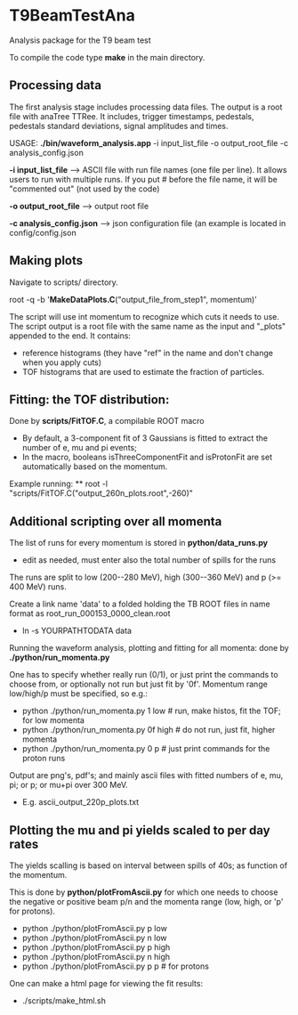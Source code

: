 # T9BeamTestAna
Analysis package for the T9 beam test


To compile the code type **make** in the main directory.

## Processing data

The first analysis stage includes processing data files. The output is a root file with anaTree TTRee. It includes, trigger timestamps, pedestals, pedestals standard deviations, signal amplitudes and times.

USAGE: **./bin/waveform_analysis.app** -i input_list_file -o output_root_file -c analysis_config.json

  **-i input_list_file**      --> ASCII file with run file names (one file per line). It allows users to run with multiple runs. If you put # before  the file name, it will be "commented out" (not used by the code)
  
  **-o output_root_file**     --> output root file
  
  **-c analysis_config.json** --> json configuration file (an example is located in config/config.json

## Making plots
Navigate to scripts/ directory. 

root -q -b '**MakeDataPlots.C**("output_file_from_step1", momentum)'

The script will use int momentum to recognize which cuts it needs to use. The script output is a root file with the same name as the input and "_plots" appended to the end. It contains:
  - reference histograms (they have "ref" in the name and don't change when you apply cuts) 
  - TOF histograms that are used to estimate the fraction of particles.  

## Fitting: the TOF distribution:
Done by **scripts/FitTOF.C**, a compilable ROOT macro
 - By default, a 3-component fit of 3 Gaussians is fitted to extract the number of e, mu and pi events;
 - In the macro, booleans isThreeComponentFit and isProtonFit are set automatically based on the momentum.

Example running:
 ** root -l "scripts/FitTOF.C(\"output_260n_plots.root\",-260)"


## Additional scripting over all momenta

The list of runs for every momentum is stored in **python/data_runs.py**
 - edit as needed, must enter also the total number of spills for the runs

The runs are split to low (200--280 MeV), high (300--360 MeV) and p (>= 400 MeV) runs.

Create a link name 'data' to a folded holding the TB ROOT files in name format as root_run_000153_0000_clean.root
  -  ln -s YOURPATHTODATA data

Running the waveform analysis, plotting and fitting for all momenta: done by **./python/run_momenta.py**

One has to specify whether really run (0/1), or just print the commands to choose from, or optionally not run but just fit by '0f'. Momentum range low/high/p must be specified, so e.g.:

 - python ./python/run_momenta.py 1 low     # run, make histos, fit the TOF; for low momenta
 - python ./python/run_momenta.py 0f high   # do not run, just fit, higher momenta
 - python ./python/run_momenta.py 0 p       # just print commands for the proton runs

Output are png's, pdf's; and mainly ascii files with fitted numbers of e, mu, pi; or p; or mu+pi over 300 MeV.
 - E.g. ascii_output_220p_plots.txt

## Plotting the mu and pi yields scaled to per day rates

 The yields scalling is based on interval between spills of 40s; as function of the momentum.
 
 This is done by **python/plotFromAscii.py** for which one needs to choose the negative or positive beam p/n and the momenta range (low, high, or 'p' for protons).

  - python ./python/plotFromAscii.py p low
  - python ./python/plotFromAscii.py n low
  - python ./python/plotFromAscii.py p high
  - python ./python/plotFromAscii.py n high
  - python ./python/plotFromAscii.py p p # for protons

One can make a html page for viewing the fit results:
  -  ./scripts/make_html.sh

